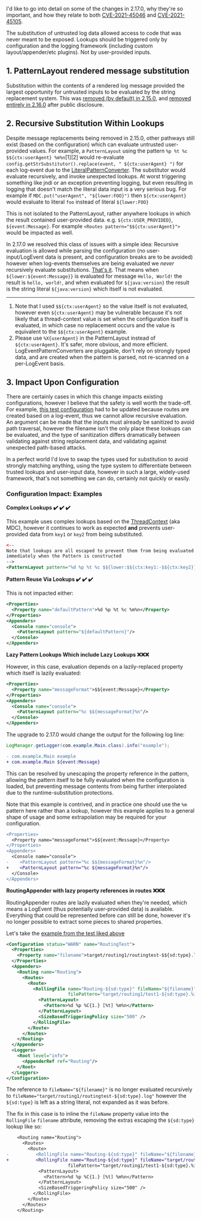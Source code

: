 <!--
 Licensed to the Apache Software Foundation (ASF) under one
 or more contributor license agreements.  See the NOTICE file
 distributed with this work for additional information
 regarding copyright ownership.  The ASF licenses this file
 to you under the Apache License, Version 2.0 (the
 "License"); you may not use this file except in compliance
 with the License.  You may obtain a copy of the License at
 
   http://www.apache.org/licenses/LICENSE-2.0
 
 Unless required by applicable law or agreed to in writing,
 software distributed under the License is distributed on an
 "AS IS" BASIS, WITHOUT WARRANTIES OR CONDITIONS OF ANY
 KIND, either express or implied.  See the License for the
 specific language governing permissions and limitations
 under the License.
-->

I'd like to go into detail on some of the changes in 2.17.0, why they're so important, and how they relate to both [CVE-2021-45046](https://cve.mitre.org/cgi-bin/cvename.cgi?name=CVE-2021-45046) and [CVE-2021-45105](https://cve.mitre.org/cgi-bin/cvename.cgi?name=CVE-2021-45105).

The substitution of untrusted log data allowed access to code that was never meant to be exposed. Lookups should be triggered only by configuration and the logging framework (including custom layout/appender/etc plugins). Not by user-provided inputs.

## 1. PatternLayout rendered message substitution

Substitution within the contents of a rendered log message provided the largest opportunity for untrusted inputs to be evaluated by the string replacement system. This was [removed (by default) in 2.15.0](https://github.com/apache/logging-log4j2/commit/001aaada7dab82c3c09cde5f8e14245dc9d8b454), and [removed entirely in 2.16.0](https://github.com/apache/logging-log4j2/commit/27972043b76c9645476f561c5adc483dec6d3f5d) after public disclosure.

## 2. Recursive Substitution Within Lookups

Despite message replacements being removed in 2.15.0, other pathways still exist (based on the configuration) which can evaluate untrusted user-provided values. For example, a `PatternLayout` using the pattern `%p %t %c $${ctx:userAgent} %m%n`[1][2] would re-evaluate `config.getStrSubstitutor().replace(event, " ${ctx:userAgent} ")` for each log-event due to the [LiteralPatternConverter](https://github.com/apache/logging-log4j2/blob/cffe58f6a433ea1ab60ceb129d4c9b3377acda1d/log4j-core/src/main/java/org/apache/logging/log4j/core/pattern/LiteralPatternConverter.java#L62-L65). The substitutor would evaluate recursively, and invoke unexpected lookups. At worst triggering something like jndi or an exception preventing logging, but even resulting in logging that doesn't match the literal data input is a very serious bug. For example if `MDC.put("userAgent", "${lower:FOO}")` then `${ctx:userAgent}` would evaluate to literal `foo` instead of literal `${lower:FOO}`

This is not isolated to the PatternLayout, rather anywhere lookups in which the result contained user-provided data. e.g. `${ctx:USER_PROVIDED}`, `${event:Message}`. For example `<Routes pattern="$${ctx:userAgent}">` would be impacted as well.

In 2.17.0 we resolved this class of issues with a simple idea:
Recursive evaluation is allowed while parsing the configuration (no user-input/LogEvent data is present, and configuration breaks are to be avoided) however when log-events themselves are being evaluated we _never_ recursively evaluate substitutions. [That's it](https://github.com/apache/logging-log4j2/commit/806023265f8c905b2dd1d81fd2458f64b2ea0b5e). That means when `${lower:${event:Message}}` is evaluated for message `Hello, World!` the result is `hello, world!`, and when evaluated for `${java:version}` the result is the string literal `${java:version}` which itself is not evaluated.

-----

1. Note that I used `$${ctx:userAgent}` so the value itself is not evaluated, however even `${ctx:userAgent}` may be vulnerable because it's not likely that a thread-context value is set when the configuration itself is evaluated, in which case no replacement occurs and the value is equivalent to the `$${ctx:userAgent}` example.
2. Please use `%X{userAgent}` in the PatternLayout instead of `${ctx:userAgent}`. It's safer, more obvious, and more efficient. LogEventPatternConverters are pluggable, don't rely on strongly typed data, and are created when the pattern is parsed, not re-scanned on a per-LogEvent basis.

## 3. Impact Upon Configuration

There are certainly cases in which this change impacts existing configurations, however I believe that the safety is well worth the trade-off.
For example, [this test configuration](https://github.com/apache/logging-log4j2/commit/806023265f8c905b2dd1d81fd2458f64b2ea0b5e#diff-f13a31d919bf2e7169ca936948aeef1cda6089f295be684d71f2bd5709248475) had to be updated because routes are created based on a log-event, thus we cannot allow recursive evaluation. An argument can be made that the inputs must already be sanitized to avoid path traversal, however the filename isn't the only place these lookups can be evaluated, and the type of sanitization differs dramatically between validating against string replacement data, and validating against unexpected path-based attacks.

In a perfect world I'd love to swap the types used for substitution to avoid strongly matching anything, using the type system to differentiate between trusted lookups and user-input data, however in such a large, widely-used framework, that's not something we can do, certainly not quickly or easily.

### Configuration Impact: Examples

**Complex Lookups :heavy_check_mark: :heavy_check_mark: :heavy_check_mark:**

This example uses complex lookups based on the [ThreadContext](https://logging.apache.org/log4j/2.x/manual/thread-context.html) (aka MDC), however it continues to work as expected **and** prevents user-provided data from `key1` or `key2` from being substituted.

```xml
<--
Note that lookups are all escaped to prevent them from being evaluated
immediately when the Pattern is constructed
-->
<PatternLayout pattern="%d %p %t %c $${lower:$${ctx:key1:-$${ctx:key2}}} %m%n"/>
```


**Pattern Reuse Via Lookups :heavy_check_mark: :heavy_check_mark: :heavy_check_mark:**

This is not impacted either:

```xml
<Properties>
  <Property name="defaultPattern">%d %p %t %c %m%n</Property>
</Properties>
<Appenders>
  <Console name="console">
    <PatternLayout pattern="${defaultPattern}"/>
  </Console>
</Appenders>
```

**Lazy Pattern Lookups Which include Lazy Lookups :x::x::x:**

However, in this case, evaluation depends on a lazily-replaced property which itself is lazily evaluated:

```xml
<Properties>
  <Property name="messageFormat">$${event:Message}</Property>
</Properties>
<Appenders>
  <Console name="console">
    <PatternLayout pattern="%c $${messageFormat}%n"/>
  </Console>
</Appenders>
```

The upgrade to 2.17.0 would change the output for the following log line:

```java
LogManager.getLogger(com.example.Main.class).info("example");
```

```diff
- com.example.Main example
+ com.example.Main ${event:Message}
```

This can be resolved by unescaping the property reference in the pattern, allowing the pattern itself to be fully evaluated when the configuration is loaded, but preventing message contents from being further interpolated due to the runtime-substitution protections.

Note that this example is contrived, and in practice one should use the `%m` pattern here rather than a lookup, however this example applies to a general shape of usage and some extrapolation may be required for your configuration.


```diff
<Properties>
  <Property name="messageFormat">$${event:Message}</Property>
</Properties>
<Appenders>
  <Console name="console">
-    <PatternLayout pattern="%c $${messageFormat}%n"/>
+    <PatternLayout pattern="%c ${messageFormat}%n"/>
  </Console>
</Appenders>
```

**RoutingAppender with lazy property references in routes :x::x::x:**

RoutingAppender routes are lazily evaluated when they're needed, which means a LogEvent (thus potentially user-provided data) is available. Everything that could be represented before can still be done, however it's no longer possible to extract some pieces to shared properties.

Let's take the [example from the test liked above](https://github.com/apache/logging-log4j2/commit/806023265f8c905b2dd1d81fd2458f64b2ea0b5e#diff-f13a31d919bf2e7169ca936948aeef1cda6089f295be684d71f2bd5709248475)

```xml
<Configuration status="WARN" name="RoutingTest">
  <Properties>
    <Property name="filename">target/routing1/routingtest-$${sd:type}.log</Property>
  </Properties>
  <Appenders>
    <Routing name="Routing">
      <Routes>
        <Route>
          <RollingFile name="Routing-${sd:type}" fileName="${filename}"
                       filePattern="target/routing1/test1-${sd:type}.%i.log.gz">
            <PatternLayout>
              <Pattern>%d %p %C{1.} [%t] %m%n</Pattern>
            </PatternLayout>
            <SizeBasedTriggeringPolicy size="500" />
          </RollingFile>
        </Route>
      </Routes>
    </Routing>
  </Appenders>
  <Loggers>
    <Root level="info">
      <AppenderRef ref="Routing"/>
    </Root>
  </Loggers>
</Configuration>
```

The reference to `fileName="${filename}"` is no longer evaluated recursively to `fileName="target/routing1/routingtest-${sd:type}.log"` however the `${sd:type}` is left as a string literal, not expanded as it was before.

The fix in this case is to inline the `fileName` property value into the `RollingFile` `filename` attribute, removing the extra`$` escaping the `${sd:type}` lookup like so:

```diff
    <Routing name="Routing">
      <Routes>
        <Route>
-          <RollingFile name="Routing-${sd:type}" fileName="${filename}"
+          <RollingFile name="Routing-${sd:type}" fileName="target/routing1/routingtest-${sd:type}.log"
                       filePattern="target/routing1/test1-${sd:type}.%i.log.gz">
            <PatternLayout>
              <Pattern>%d %p %C{1.} [%t] %m%n</Pattern>
            </PatternLayout>
            <SizeBasedTriggeringPolicy size="500" />
          </RollingFile>
        </Route>
      </Routes>
    </Routing>
```
